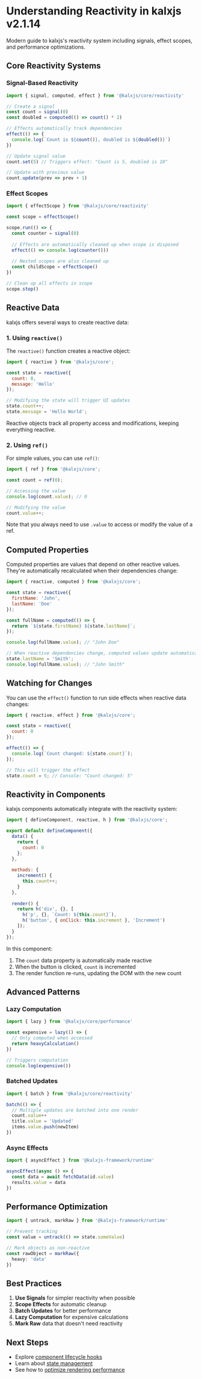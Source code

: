 # Understanding Reactivity in kalxjs v2.1.14

Modern guide to kalxjs's reactivity system including signals, effect scopes, and performance optimizations.

## Core Reactivity Systems

### Signal-Based Reactivity

```typescript
import { signal, computed, effect } from '@kalxjs/core/reactivity'

// Create a signal
const count = signal(0)
const doubled = computed(() => count() * 2)

// Effects automatically track dependencies
effect(() => {
  console.log(`Count is ${count()}, doubled is ${doubled()}`)
})

// Update signal value
count.set(5) // Triggers effect: "Count is 5, doubled is 10"

// Update with previous value
count.update(prev => prev + 1)
```

### Effect Scopes

```typescript
import { effectScope } from '@kalxjs/core/reactivity'

const scope = effectScope()

scope.run(() => {
  const counter = signal(0)
  
  // Effects are automatically cleaned up when scope is disposed
  effect(() => console.log(counter()))
  
  // Nested scopes are also cleaned up
  const childScope = effectScope()
})

// Clean up all effects in scope
scope.stop()
```

## Reactive Data

kalxjs offers several ways to create reactive data:

### 1. Using `reactive()`

The `reactive()` function creates a reactive object:

```javascript
import { reactive } from '@kalxjs/core';

const state = reactive({
  count: 0,
  message: 'Hello'
});

// Modifying the state will trigger UI updates
state.count++;
state.message = 'Hello World';
```

Reactive objects track all property access and modifications, keeping everything reactive.

### 2. Using `ref()`

For simple values, you can use `ref()`:

```javascript
import { ref } from '@kalxjs/core';

const count = ref(0);

// Accessing the value
console.log(count.value); // 0

// Modifying the value
count.value++;
```

Note that you always need to use `.value` to access or modify the value of a ref.

## Computed Properties

Computed properties are values that depend on other reactive values. They're automatically recalculated when their dependencies change:

```javascript
import { reactive, computed } from '@kalxjs/core';

const state = reactive({
  firstName: 'John',
  lastName: 'Doe'
});

const fullName = computed(() => {
  return `${state.firstName} ${state.lastName}`;
});

console.log(fullName.value); // "John Doe"

// When reactive dependencies change, computed values update automatically
state.lastName = 'Smith';
console.log(fullName.value); // "John Smith"
```

## Watching for Changes

You can use the `effect()` function to run side effects when reactive data changes:

```javascript
import { reactive, effect } from '@kalxjs/core';

const state = reactive({
  count: 0
});

effect(() => {
  console.log(`Count changed: ${state.count}`);
});

// This will trigger the effect
state.count = 5; // Console: "Count changed: 5"
```

## Reactivity in Components

kalxjs components automatically integrate with the reactivity system:

```javascript
import { defineComponent, reactive, h } from '@kalxjs/core';

export default defineComponent({
  data() {
    return {
      count: 0
    };
  },
  
  methods: {
    increment() {
      this.count++;
    }
  },
  
  render() {
    return h('div', {}, [
      h('p', {}, `Count: ${this.count}`),
      h('button', { onClick: this.increment }, 'Increment')
    ]);
  }
});
```

In this component:
1. The `count` data property is automatically made reactive
2. When the button is clicked, `count` is incremented
3. The render function re-runs, updating the DOM with the new count

## Advanced Patterns

### Lazy Computation

```typescript
import { lazy } from '@kalxjs/core/performance'

const expensive = lazy(() => {
  // Only computed when accessed
  return heavyCalculation()
})

// Triggers computation
console.log(expensive())
```

### Batched Updates

```typescript
import { batch } from '@kalxjs/core/reactivity'

batch(() => {
  // Multiple updates are batched into one render
  count.value++
  title.value = 'Updated'
  items.value.push(newItem)
})
```

### Async Effects

```typescript
import { asyncEffect } from '@kalxjs-framework/runtime'

asyncEffect(async () => {
  const data = await fetchData(id.value)
  results.value = data
})
```

## Performance Optimization

```typescript
import { untrack, markRaw } from '@kalxjs-framework/runtime'

// Prevent tracking
const value = untrack(() => state.someValue)

// Mark objects as non-reactive
const rawObject = markRaw({ 
  heavy: 'data' 
})
```

## Best Practices

1. **Use Signals** for simpler reactivity when possible
2. **Scope Effects** for automatic cleanup
3. **Batch Updates** for better performance
4. **Lazy Computation** for expensive calculations
5. **Mark Raw** data that doesn't need reactivity

## Next Steps

- Explore [component lifecycle hooks](./component-lifecycle.md)
- Learn about [state management](./state-management.md)
- See how to [optimize rendering performance](./performance-optimization.md)